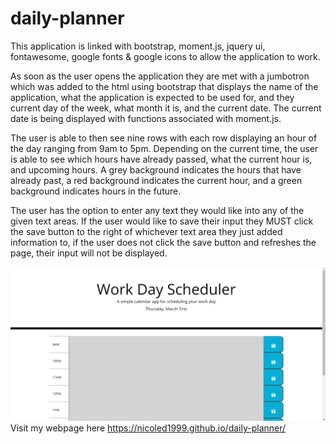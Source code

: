 # daily-planner
This application is linked with bootstrap, moment.js, jquery ui, fontawesome, google fonts & google icons to allow the application to work. 

As soon as the user opens the application they are met with a jumbotron which was added to the html using bootstrap that displays the name of the application, what the application is expected to be used for, and they current day of the week, what month it is, and the current date. The current date is being displayed with functions associated with moment.js.

The user is able to then see nine rows with each row displaying an hour of the day ranging from 9am to 5pm. Depending on the current time, the user is able to see which hours have already passed, what the current hour is, and upcoming hours. A grey background indicates the hours that have already past, a red background indicates the current hour, and a green background indicates hours in the future. 

The user has the option to enter any text they would like into any of the given text areas. If the user would like to save their input they MUST click the save button to the right of whichever text area they just added information to, if the user does not click the save button and refreshes the page, their input will not be displayed. 

![img](./assets/websiteimage/website.png)
Visit my webpage here https://nicoled1999.github.io/daily-planner/